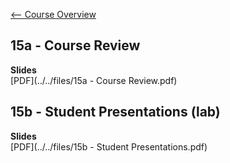 [<-- Course Overview](../../1-Overview/overview.md)
## 15a - Course Review

**Slides**  
[PDF](../../files/15a - Course Review.pdf)

## 15b - Student Presentations (lab)

**Slides**  
[PDF](../../files/15b - Student Presentations.pdf)